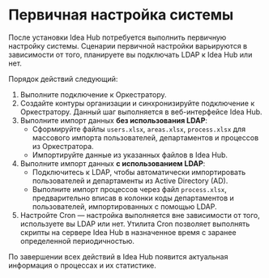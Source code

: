 # Первичная настройка системы

После установки Idea Hub потребуется выполнить первичную настройку системы. Сценарии первичной настройки варьируются в зависимости от того, планируете вы подключать LDAP к  Idea Hub или нет.

Порядок действий следующий:
1. Выполните подключение к Оркестратору.
1. Создайте контуры организации и синхронизируйте подключение к Оркестратору.	Данный шаг выполняется в веб-интерфейсе Idea Hub. 
1. Выполните импорт данных **без использования LDAP**:
   * Сформируйте файлы `users.xlsx`, `areas.xlsx`, `process.xlsx` для массового импорта пользователей, департаментов и процессов из Оркестратора.
   * Импортируйте данные из указанных файлов в Idea Hub.
1. Выполните импорт данных **с использованием LDAP**:
   * Подключитесь к LDAP, чтобы автоматически импортировать пользователей и департаменты из Active Directory (AD).
   * Выполните импорт процессов через файл `process.xlsx`, предварительно вписав в колонки коды департаментов и пользователей, импортированных с помощью LDAP.
1. Настройте Cron — настройка выполняется вне зависимости от того, используете вы LDAP или нет. Утилита Cron позволяет выполнять скрипты на сервере Idea Hub в назначенное время с заранее определенной периодичностью.	

По завершении всех действий в Idea Hub появится актуальная информация о процессах и их статистике. 
